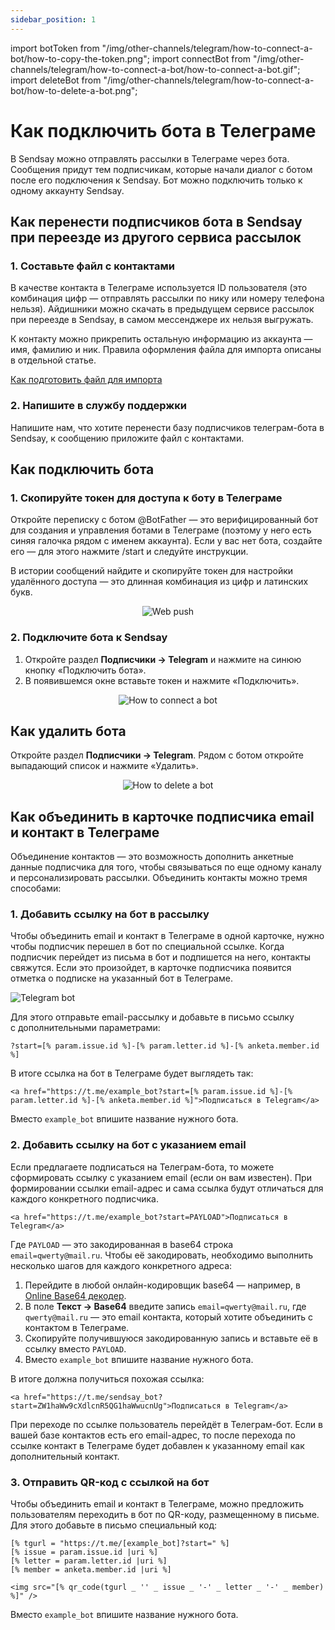 ```yaml
---
sidebar_position: 1
---
```


import botToken from "/img/other-channels/telegram/how-to-connect-a-bot/how-to-copy-the-token.png";
import connectBot from "/img/other-channels/telegram/how-to-connect-a-bot/how-to-connect-a-bot.gif";
import deleteBot from "/img/other-channels/telegram/how-to-connect-a-bot/how-to-delete-a-bot.png";

# Как подключить бота в Телеграме

В Sendsay можно отправлять рассылки в Телеграме через бота. Сообщения придут тем подписчикам, которые начали диалог с ботом после его подключения к Sendsay. Бот можно подключить только к одному аккаунту Sendsay.

## Как перенести подписчиков бота в Sendsay при переезде из другого сервиса рассылок

### 1. Составьте файл с контактами

В качестве контакта в Телеграме используется ID пользователя (это комбинация цифр — отправлять рассылки по нику или номеру телефона нельзя). Айдишники можно скачать в предыдущем сервисе рассылок при переезде в Sendsay, в самом мессенджере их нельзя выгружать.

К контакту можно прикрепить остальную информацию из аккаунта — имя, фамилию и ник. Правила оформления файла для импорта описаны в отдельной статье.

[Как подготовить файл для импорта](https://docs.sendsay.ru/subscribers/import-and-export/how-to-prepare-file-for-import)

### 2. Напишите в службу поддержки

Напишите нам, что хотите перенести базу подписчиков телеграм-бота в Sendsay, к сообщению приложите файл с контактами.

## Как подключить бота

### 1. Скопируйте токен для доступа к боту в Телеграме

Откройте переписку с ботом @BotFather — это верифицированный бот для создания и управления ботами в Телеграме (поэтому у него есть синяя галочка рядом с именем аккаунта). Если у вас нет бота, создайте его — для этого нажмите /start и следуйте инструкции.

В истории сообщений найдите и скопируйте токен для настройки удалённого доступа — это длинная комбинация из цифр и латинских букв.

<p align="center">
    <img src={botToken} alt="Web push" />
</p>

### 2. Подключите бота к Sendsay

1. Откройте раздел **Подписчики → Telegram** и нажмите на синюю кнопку «Подключить бота».
2. В появившемся окне вставьте токен и нажмите «Подключить».

  <p align="center">
    <img src={connectBot} alt="How to connect a bot" />
  </p>

## Как удалить бота

Откройте раздел **Подписчики → Telegram**. Рядом с ботом откройте выпадающий список и нажмите «Удалить».

<p align="center">
    <img src={deleteBot} alt="How to delete a bot" />
</p>

## Как объединить в&nbsp;карточке подписчика email и&nbsp;контакт в&nbsp;Телеграме

Объединение контактов&nbsp;&mdash; это возможность дополнить анкетные данные подписчика для того, чтобы связываться по&nbsp;еще одному каналу и&nbsp;персонализировать рассылки. Объединить контакты можно тремя способами:

### 1. Добавить ссылку на бот в рассылку

Чтобы объединить email и&nbsp;контакт в&nbsp;Телеграме в&nbsp;одной карточке, нужно чтобы подписчик перешел в&nbsp;бот по&nbsp;специальной ссылке. Когда подписчик перейдет из&nbsp;письма в&nbsp;бот и&nbsp;подпишется на&nbsp;него, контакты свяжутся. Если это произойдет, в&nbsp;карточке подписчика появится отметка о&nbsp;подписке на&nbsp;указанный бот в&nbsp;Телеграме.

![Telegram bot](\img\other-channels\telegram\how-to-connect-a-bot\telegram-bot.jpg) <br/>

Для этого отправьте email-рассылку и&nbsp;добавьте в&nbsp;письмо ссылку с&nbsp;дополнительными параметрами:

```
?start=[% param.issue.id %]-[% param.letter.id %]-[% anketa.member.id %]
```

В&nbsp;итоге ссылка на&nbsp;бот в&nbsp;Телеграме будет выглядеть так:

```
<a href="https://t.me/example_bot?start=[% param.issue.id %]-[% param.letter.id %]-[% anketa.member.id %]">Подписаться в Telegram</a>
```

Вместо `example_bot` впишите название нужного бота.

### 2. Добавить ссылку на бот с указанием email

Если предлагаете подписаться на Телеграм-бота, то можете сформировать ссылку с указанием email (если он вам известен). При формировании ссылки email-адрес и сама ссылка будут отличаться для каждого конкретного подписчика.

```
<a href="https://t.me/example_bot?start=PAYLOAD">Подписаться в Telegram</a>
```

Где `PAYLOAD` &mdash; это закодированная в base64 строка `email=qwerty@mail.ru`. Чтобы её закодировать, необходимо выполнить несколько шагов для каждого конкретного адреса:

1. Перейдите в любой онлайн-кодировщик base64 — например, в [Online Base64 декодер](http://base64.ru/).
2. В поле **Текст → Base64** введите запись `email=qwerty@mail.ru`, где `qwerty@mail.ru` — это email контакта, который хотите объединить с контактом в Телеграме.
3. Скопируйте получившуюся закодированную запись и вставьте её в ссылку вместо `PAYLOAD`.
4. Вместо `example_bot` впишите название нужного бота.

В итоге должна получиться похожая ссылка:

```
<a href="https://t.me/sendsay_bot?start=ZW1haWw9cXdlcnR5QG1haWwucnUg">Подписаться в Telegram</a>
```

При переходе по ссылке пользователь перейдёт в Телеграм-бот. Если в вашей базе контактов есть его email-адрес, то после перехода по ссылке контакт в Телеграме будет добавлен к указанному email как дополнительный контакт.

### 3. Отправить QR-код с ссылкой на бот

Чтобы объединить email и&nbsp;контакт в&nbsp;Телеграме, можно предложить пользователям переходить в&nbsp;бот по&nbsp;QR-коду, размещенному в&nbsp;письме. Для этого добавьте в&nbsp;письмо специальный код:

```
[% tgurl = "https://t.me/[example_bot]?start=" %]
[% issue = param.issue.id |uri %]
[% letter = param.letter.id |uri %]
[% member = anketa.member.id |uri %]

<img src="[% qr_code(tgurl _ '' _ issue _ '-' _ letter _ '-' _ member) %]" />
```

Вместо `example_bot` впишите название нужного бота.
